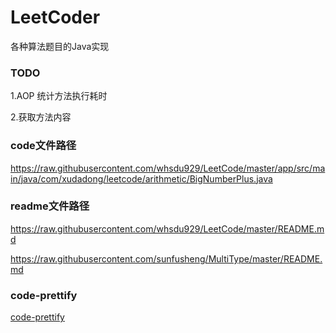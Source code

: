 # LeetCoder
各种算法题目的Java实现

### TODO

1.AOP 统计方法执行耗时

2.获取方法内容


### code文件路径

https://raw.githubusercontent.com/whsdu929/LeetCode/master/app/src/main/java/com/xudadong/leetcode/arithmetic/BigNumberPlus.java

### readme文件路径

https://raw.githubusercontent.com/whsdu929/LeetCode/master/README.md

https://raw.githubusercontent.com/sunfusheng/MultiType/master/README.md


### code-prettify

[code-prettify](https://github.com/google/code-prettify)